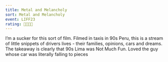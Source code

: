 ```yaml
---
title: Metal and Melancholy
sort: Metal and Melancholy
event: LIFF23
rating: 🚕🚕🚕🚕
---
```

I’m a sucker for this sort of film. Filmed in taxis in 90s Peru, this is a stream of little snippets of drivers lives - their families, opinions, cars and dreams. The takeaway is clearly that 90s Lima was Not Much Fun. Loved the guy whose car was literally falling to pieces 
